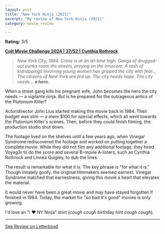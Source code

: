 ```yaml
---
layout: post
title: "New York Ninja (2021)"
excerpt: "My review of New York Ninja (2021)"
category: movie_review

---
```


**Rating:** 3/5

<b><a href="https://boxd.it/rIGbC/detail">Cult Movie Challenge 2024 | 37/52 | Cynthia Rothrock</a></b>

<blockquote><i>New York City, 1984. Crime is at an all-time high. Gangs of drugged-out punks roam the streets, preying on the innocent. A rash of kidnappings involving young women has gripped the city with fear… The citizens of New York are fed up. The city needs hope. The city needs… <b>a hero</b>.</i></blockquote>

When a street gang kills his pregnant wife, John becomes the hero the city needs — a vigilante ninja. But is he prepared for the outrageous antics of the Plutonium Killer?

Actor/director John Lius started making this movie back in 1984. Their budget was slim — a mere $100 for special effects, which all went towards the Plutonium Killer's scenes. Then, before they could finish filming, the production studio shut down.

The footage lived on the shelves until a few years ago, when Vinegar Syndrome rediscovered the footage and worked on putting together a complete movie. While they did not film any additional footage, they hired Voyag3r to do the score and several B-movie A-listers, such as Cynthia Rothrock and Linnea Quigley, to dub the lines.

The result is remarkable for what it is. The key phrase is "for what it is." Though innately goofy, the original filmmakers seemed earnest. Vinegar Syndrome matched that earnestness, giving this movie a heart that elevates the material.

It would never have been a great movie and may have stayed forgotten if finished in 1984. Today, the market for "so bad it's good" movies is only growing.

I'd love an "I ❤️ NY Ninja" shirt (*cough cough* birthday hint *cough cough*).

<hr>

[See Review on Letterboxd](https://boxd.it/8r8JKr)
